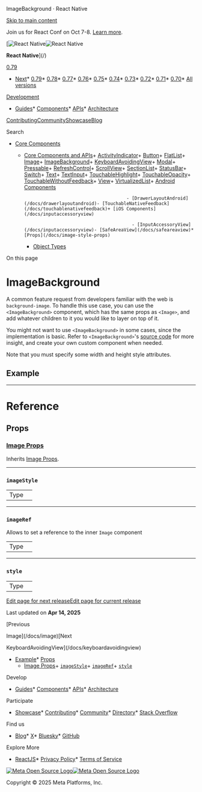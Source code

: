 ImageBackground · React Native

[Skip to main content](#__docusaurus_skipToContent_fallback)

Join us for React Conf on Oct 7-8. [Learn more](https://conf.react.dev).

[![React Native](/img/header_logo.svg)![React Native](/img/header_logo.svg)

**React Native**](/)

[0.79](/docs/imagebackground)

* [Next](/docs/next/imagebackground)* [0.79](/docs/imagebackground)* [0.78](/docs/0.78/imagebackground)* [0.77](/docs/0.77/imagebackground)* [0.76](/docs/0.76/imagebackground)* [0.75](/docs/0.75/imagebackground)* [0.74](/docs/0.74/imagebackground)* [0.73](/docs/0.73/imagebackground)* [0.72](/docs/0.72/imagebackground)* [0.71](/docs/0.71/imagebackground)* [0.70](/docs/0.70/imagebackground)* [All versions](/versions)

[Development](#)

* [Guides](/docs/getting-started)* [Components](/docs/components-and-apis)* [APIs](/docs/accessibilityinfo)* [Architecture](/architecture/overview)

[Contributing](/contributing/overview)[Community](/community/overview)[Showcase](/showcase)[Blog](/blog)

Search

* [Core Components](/docs/components-and-apis)

  + [Core Components and APIs](/docs/components-and-apis)+ [ActivityIndicator](/docs/activityindicator)+ [Button](/docs/button)+ [FlatList](/docs/flatlist)+ [Image](/docs/image)+ [ImageBackground](/docs/imagebackground)+ [KeyboardAvoidingView](/docs/keyboardavoidingview)+ [Modal](/docs/modal)+ [Pressable](/docs/pressable)+ [RefreshControl](/docs/refreshcontrol)+ [ScrollView](/docs/scrollview)+ [SectionList](/docs/sectionlist)+ [StatusBar](/docs/statusbar)+ [Switch](/docs/switch)+ [Text](/docs/text)+ [TextInput](/docs/textinput)+ [TouchableHighlight](/docs/touchablehighlight)+ [TouchableOpacity](/docs/touchableopacity)+ [TouchableWithoutFeedback](/docs/touchablewithoutfeedback)+ [View](/docs/view)+ [VirtualizedList](/docs/virtualizedlist)+ [Android Components](/docs/drawerlayoutandroid)

                                              - [DrawerLayoutAndroid](/docs/drawerlayoutandroid)- [TouchableNativeFeedback](/docs/touchablenativefeedback)+ [iOS Components](/docs/inputaccessoryview)

                                                - [InputAccessoryView](/docs/inputaccessoryview)- [SafeAreaView](/docs/safeareaview)* [Props](/docs/image-style-props)

    * [Object Types](/docs/boxshadowvalue)

On this page

ImageBackground
===============

A common feature request from developers familiar with the web is `background-image`. To handle this use case, you can use the `<ImageBackground>` component, which has the same props as `<Image>`, and add whatever children to it you would like to layer on top of it.

You might not want to use `<ImageBackground>` in some cases, since the implementation is basic. Refer to `<ImageBackground>`'s [source code](https://github.com/facebook/react-native/blob/main/packages/react-native/Libraries/Image/ImageBackground.js) for more insight, and create your own custom component when needed.

Note that you must specify some width and height style attributes.

Example[​](#example "Direct link to Example")
---------------------------------------------

---

Reference
=========

Props[​](#props "Direct link to Props")
---------------------------------------

### [Image Props](/docs/image#props)[​](#image-props "Direct link to image-props")

Inherits [Image Props](/docs/image#props).

---

### `imageStyle`[​](#imagestyle "Direct link to imagestyle")

|  |  |
| --- | --- |
| Type|  | | --- | | [Image Style](/docs/image-style-props) | |

---

### `imageRef`[​](#imageref "Direct link to imageref")

Allows to set a reference to the inner `Image` component

|  |  |
| --- | --- |
| Type|  | | --- | | [Ref](https://reactjs.org/docs/refs-and-the-dom.html) | |

---

### `style`[​](#style "Direct link to style")

|  |  |
| --- | --- |
| Type|  | | --- | | [View Style](/docs/view-style-props) | |

[Edit page for next release](https://github.com/facebook/react-native-website/edit/main/docs/imagebackground.md)[Edit page for current release](https://github.com/facebook/react-native-website/edit/main/website/versioned_docs/version-0.79/imagebackground.md)

Last updated on **Apr 14, 2025**

[Previous

Image](/docs/image)[Next

KeyboardAvoidingView](/docs/keyboardavoidingview)

* [Example](#example)* [Props](#props)
    + [Image Props](#image-props)+ [`imageStyle`](#imagestyle)+ [`imageRef`](#imageref)+ [`style`](#style)

Develop

* [Guides](/docs/getting-started)* [Components](/docs/components-and-apis)* [APIs](/docs/accessibilityinfo)* [Architecture](/architecture/overview)

Participate

* [Showcase](/showcase)* [Contributing](/contributing/overview)* [Community](/community/overview)* [Directory](https://reactnative.directory/)* [Stack Overflow](https://stackoverflow.com/questions/tagged/react-native)

Find us

* [Blog](/blog)* [X](https://x.com/reactnative)* [Bluesky](https://bsky.app/profile/reactnative.dev)* [GitHub](https://github.com/facebook/react-native)

Explore More

* [ReactJS](https://react.dev/)* [Privacy Policy](https://opensource.fb.com/legal/privacy/)* [Terms of Service](https://opensource.fb.com/legal/terms/)

[![Meta Open Source Logo](/img/oss_logo.svg)![Meta Open Source Logo](/img/oss_logo.svg)](https://opensource.fb.com/)

Copyright © 2025 Meta Platforms, Inc.